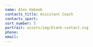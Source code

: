 ```yaml
---
name: Alex Habeeb
contacts_title: Assistant Coach
contacts_sport:
sort_number: 5
portrait: assets/img/blank-contact.svg
phone:
email:
---
```

